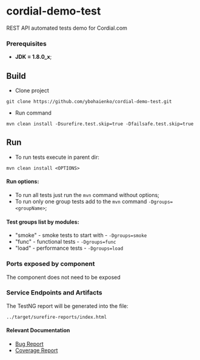# cordial-demo-test
 
REST API automated tests demo for Cordial.com
 
### Prerequisites
* **JDK = 1.8.0_x**;

## Build
- Clone project
```
git clone https://github.com/ybohaienko/cordial-demo-test.git
```
- Run command
```
mvn clean install -Dsurefire.test.skip=true -Dfailsafe.test.skip=true 
```
 
## Run
- To run tests execute in parent dir:
 ```
 mvn clean install <OPTIONS>
 ```
#### Run options:
 - To run all tests just run the `mvn` command without options;
 - To run only one group tests add to the `mvn` command `-Dgroups=<groupName>`;
 
#### Test groups list by modules:
 - "smoke" - smoke tests to start with - `-Dgroups=smoke` 
 - "func" - functional tests - `-Dgroups=func` 
 - "load" - performance tests - `-Dgroups=load`
 
### Ports exposed by component
The component does not need to be exposed
 
### Service Endpoints and Artifacts
The TestNG report will be generated into the file:
```
../target/surefire-reports/index.html
```
#### Relevant Documentation
- [Bug Report](./BUG_REPORT.md)
- [Coverage Report](./COVERAGE_REPORT.md)

